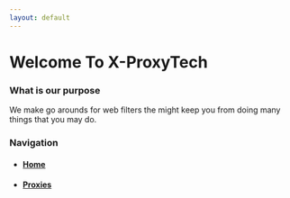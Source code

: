 ```yaml
---
layout: default
---
```


# Welcome To X-ProxyTech


### What is our purpose
We make go arounds for web filters the might keep you from doing many things that you may do.

### Navigation
*   #### [Home](./)
*   #### [Proxies](./Proxies.md)
